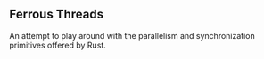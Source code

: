 ## Ferrous Threads

An attempt to play around with the parallelism and synchronization primitives offered by Rust.
